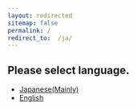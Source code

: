 ```yaml
---
layout: redirected
sitemap: false
permalink: /
redirect_to:  /ja/
---
```


## Please select language.

- [Japanese(Mainly)](http://tasks.kaniyama.net/ja/)
- [English](http://tasks.kaniyama.net/en/)